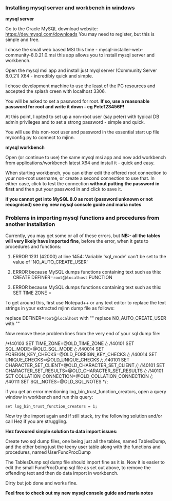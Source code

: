 ### Installing mysql server and workbench in windows

**mysql server**

Go to the Oracle MySQL download website:	https://dev.mysql.com/downloads You may need to register, but this is simple and free.

I chose the small web based MSI this time - mysql-installer-web-community-8.0.21.0.msi this app allows you to install mysql server and workbench.

Open the mysql msi app and install just myql server (Community Server 8.0.21) X64 - incredibly quick and simple.
  
I chose development machine to use the least of the PC resources and accepted the splash creen with localhost 3306.

You will be asked to set a password for root.  **If so, use a reasonable password for root and write it down - eg Pete123456P!** 

At this point, I opted to set up a non-root user (say peter) with typical DB admin privileges and to set a strong password - simple and quick.

You will use this non-root user and password in the essential start up file myconfig.py to connect to mjinn.

**mysql workbench**

Open (or continue to use) the same mysql msi app and now add workbench from applications/workbench latest X64 and install it - quick and easy.

When starting workbench, you can either edit the offered root connection to your non-root username, or create a second connection to use that. 
In either case, click to test the connection **without putting the password in first** and then put your password in and click to save it.  

**if you cannot get into MySQL 8.0 as root (password unknown or not recognised) see my new mysql console guide and maria notes**


### Problems in importing mysql functions and procedures from another installation

Currently, you may get some or all of these errors, but **NB:- all the tables will very likely have imported fine**, before the error, when it gets to procedures and functions:

1.  ERROR 1231 (42000) at line 1454: Variable 'sql_mode' can't be set to the value of 'NO_AUTO_CREATE_USER'

2.  ERROR because MySQL dumps functions containing text such as this: CREATE DEFINER=`root`@`localhost` FUNCTION

3.  ERROR because MySQL dumps functions containing text such as this: SET TIME ZONE =

To get around this, first use Notepad++ or any text editor to replace the text strings in your extracted mjinn dump file as follows:

replace DEFINER=`root`@`localhost` with "" 
replace NO_AUTO_CREATE_USER with ""

Now remove these problem lines from the very end of your sql dump file:

/*!40103 SET TIME_ZONE=@OLD_TIME_ZONE */;
/*!40101 SET SQL_MODE=@OLD_SQL_MODE */;
/*!40014 SET FOREIGN_KEY_CHECKS=@OLD_FOREIGN_KEY_CHECKS */;
/*!40014 SET UNIQUE_CHECKS=@OLD_UNIQUE_CHECKS */;
/*!40101 SET CHARACTER_SET_CLIENT=@OLD_CHARACTER_SET_CLIENT */;
/*!40101 SET CHARACTER_SET_RESULTS=@OLD_CHARACTER_SET_RESULTS */;
/*!40101 SET COLLATION_CONNECTION=@OLD_COLLATION_CONNECTION */;
/*!40111 SET SQL_NOTES=@OLD_SQL_NOTES */;

if you get an error mentioning log_bin_trust_function_creators, open a query window in workbench and run this query:

    set log_bin_trust_function_creators = 1;

Now try the import again and if still stuck, try the following solution and/or call Hez if you are struggling.

**Hez favoured simple solution to data import issues:**
 
Create two sql dump files, one being just all the tables, named TablesDump, and the other being just the teeny user table along with the functions and procedures, named UserFuncProcDump

The TablesDump sql dump file should import fine as it is.  Now it is easier to edit the small FuncProcDump sql file as set out above, to remove the offending text and then do data import in workbench.  

Dirty but job done and works fine. 
    
**Feel free to check out my new mysql console guide and maria notes**
